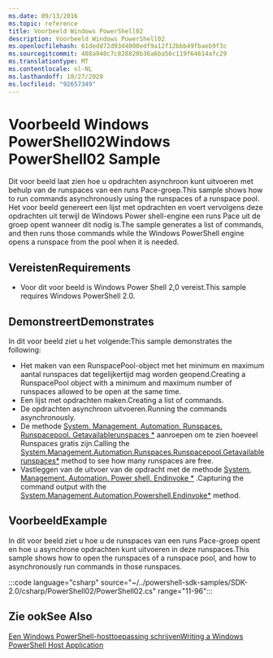 ```yaml
---
ms.date: 09/13/2016
ms.topic: reference
title: Voorbeeld Windows PowerShell02
description: Voorbeeld Windows PowerShell02
ms.openlocfilehash: 61dedd72d93d4000edf9a12f12bbb49fbaeb9f3c
ms.sourcegitcommit: 488a940c7c828820b36a6ba56c119f64614afc29
ms.translationtype: MT
ms.contentlocale: nl-NL
ms.lasthandoff: 10/27/2020
ms.locfileid: "92657349"
---
```

# <a name="windows-powershell02-sample"></a><span data-ttu-id="f9952-103">Voorbeeld Windows PowerShell02</span><span class="sxs-lookup"><span data-stu-id="f9952-103">Windows PowerShell02 Sample</span></span>

<span data-ttu-id="f9952-104">Dit voor beeld laat zien hoe u opdrachten asynchroon kunt uitvoeren met behulp van de runspaces van een runs Pace-groep.</span><span class="sxs-lookup"><span data-stu-id="f9952-104">This sample shows how to run commands asynchronously using the runspaces of a runspace pool.</span></span> <span data-ttu-id="f9952-105">Het voor beeld genereert een lijst met opdrachten en voert vervolgens deze opdrachten uit terwijl de Windows Power shell-engine een runs Pace uit de groep opent wanneer dit nodig is.</span><span class="sxs-lookup"><span data-stu-id="f9952-105">The sample generates a list of commands, and then runs those commands while the Windows PowerShell engine opens a runspace from the pool when it is needed.</span></span>

## <a name="requirements"></a><span data-ttu-id="f9952-106">Vereisten</span><span class="sxs-lookup"><span data-stu-id="f9952-106">Requirements</span></span>

- <span data-ttu-id="f9952-107">Voor dit voor beeld is Windows Power Shell 2,0 vereist.</span><span class="sxs-lookup"><span data-stu-id="f9952-107">This sample requires Windows PowerShell 2.0.</span></span>

## <a name="demonstrates"></a><span data-ttu-id="f9952-108">Demonstreert</span><span class="sxs-lookup"><span data-stu-id="f9952-108">Demonstrates</span></span>

<span data-ttu-id="f9952-109">In dit voor beeld ziet u het volgende:</span><span class="sxs-lookup"><span data-stu-id="f9952-109">This sample demonstrates the following:</span></span>

- <span data-ttu-id="f9952-110">Het maken van een RunspacePool-object met het minimum en maximum aantal runspaces dat tegelijkertijd mag worden geopend.</span><span class="sxs-lookup"><span data-stu-id="f9952-110">Creating a RunspacePool object with a minimum and maximum number of runspaces allowed to be open at the same time.</span></span>
- <span data-ttu-id="f9952-111">Een lijst met opdrachten maken.</span><span class="sxs-lookup"><span data-stu-id="f9952-111">Creating a list of commands.</span></span>
- <span data-ttu-id="f9952-112">De opdrachten asynchroon uitvoeren.</span><span class="sxs-lookup"><span data-stu-id="f9952-112">Running the commands asynchronously.</span></span>
- <span data-ttu-id="f9952-113">De methode [System. Management. Automation. Runspaces. Runspacepool. Getavailablerunspaces \*](/dotnet/api/System.Management.Automation.Runspaces.RunspacePool.GetAvailableRunspaces) aanroepen om te zien hoeveel Runspaces gratis zijn.</span><span class="sxs-lookup"><span data-stu-id="f9952-113">Calling the [System.Management.Automation.Runspaces.Runspacepool.Getavailablerunspaces\*](/dotnet/api/System.Management.Automation.Runspaces.RunspacePool.GetAvailableRunspaces) method to see how many runspaces are free.</span></span>
- <span data-ttu-id="f9952-114">Vastleggen van de uitvoer van de opdracht met de methode [System. Management. Automation. Power shell. Endinvoke \*](/dotnet/api/System.Management.Automation.PowerShell.EndInvoke) .</span><span class="sxs-lookup"><span data-stu-id="f9952-114">Capturing the command output with the [System.Management.Automation.Powershell.Endinvoke\*](/dotnet/api/System.Management.Automation.PowerShell.EndInvoke) method.</span></span>

## <a name="example"></a><span data-ttu-id="f9952-115">Voorbeeld</span><span class="sxs-lookup"><span data-stu-id="f9952-115">Example</span></span>

<span data-ttu-id="f9952-116">In dit voor beeld ziet u hoe u de runspaces van een runs Pace-groep opent en hoe u asynchrone opdrachten kunt uitvoeren in deze runspaces.</span><span class="sxs-lookup"><span data-stu-id="f9952-116">This sample shows how to open the runspaces of a runspace pool, and how to asynchronously run commands in those runspaces.</span></span>

:::code language="csharp" source="~/../powershell-sdk-samples/SDK-2.0/csharp/PowerShell02/PowerShell02.cs" range="11-96":::

## <a name="see-also"></a><span data-ttu-id="f9952-117">Zie ook</span><span class="sxs-lookup"><span data-stu-id="f9952-117">See Also</span></span>

[<span data-ttu-id="f9952-118">Een Windows PowerShell-hosttoepassing schrijven</span><span class="sxs-lookup"><span data-stu-id="f9952-118">Writing a Windows PowerShell Host Application</span></span>](./writing-a-windows-powershell-host-application.md)
